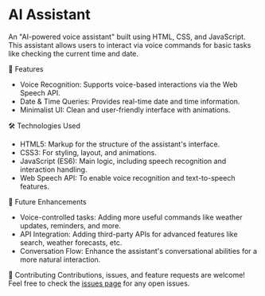 # AI Assistant

An "AI-powered voice assistant" built using HTML, CSS, and JavaScript. This assistant allows users to interact via voice commands for basic tasks like checking the current time and date.

 🚀 Features
- Voice Recognition: Supports voice-based interactions via the Web Speech API.
- Date & Time Queries: Provides real-time date and time information.
- Minimalist UI: Clean and user-friendly interface with animations.

 🛠️ Technologies Used
- HTML5: Markup for the structure of the assistant's interface.
- CSS3: For styling, layout, and animations.
- JavaScript (ES6): Main logic, including speech recognition and interaction handling.
- Web Speech API: To enable voice recognition and text-to-speech features.

 🔮 Future Enhancements
- Voice-controlled tasks: Adding more useful commands like weather updates, reminders, and more.
- API Integration: Adding third-party APIs for advanced features like search, weather forecasts, etc.
- Conversation Flow: Enhance the assistant's conversational abilities for a more natural interaction.
  
 🤝 Contributing
Contributions, issues, and feature requests are welcome! Feel free to check the [issues page](https://github.com/Kalaigar-Ayesha/Ai-Assistant/issues) for any open issues.
